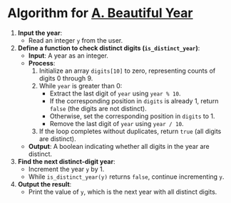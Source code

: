 # Algorithm for [A. Beautiful Year](https://codeforces.com/problemset/problem/271/A)

1. **Input the year**:
    - Read an integer `y` from the user.
2. **Define a function to check distinct digits (`is_distinct_year`)**:
    - **Input**: A year as an integer.
    - **Process**:
        1. Initialize an array `digits[10]` to zero, representing counts of digits 0 through 9.
        2. While `year` is greater than 0:
            - Extract the last digit of `year` using `year % 10`.
            - If the corresponding position in `digits` is already 1, return `false` (the digits are not distinct).
            - Otherwise, set the corresponding position in `digits` to 1.
            - Remove the last digit of `year` using `year / 10`.
        3. If the loop completes without duplicates, return `true` (all digits are distinct).
    - **Output**: A boolean indicating whether all digits in the year are distinct.
3. **Find the next distinct-digit year**:
    - Increment the year `y` by 1.
    - While `is_distinct_year(y)` returns `false`, continue incrementing `y`.
4. **Output the result**:
    - Print the value of `y`, which is the next year with all distinct digits.

